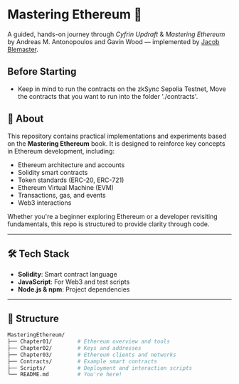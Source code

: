 # Mastering Ethereum 🚀

A guided, hands-on journey through *Cyfrin Updraft* & *Mastering Ethereum* by Andreas M. Antonopoulos and Gavin Wood — implemented by [Jacob Blemaster](https://github.com/j-ble).

## Before Starting
- Keep in mind to run the contracts on the zkSync Sepolia Testnet, Move the contracts that you want to run into the folder './contracts'.

## 📘 About

This repository contains practical implementations and experiments based on the **Mastering Ethereum** book. It is designed to reinforce key concepts in Ethereum development, including:

- Ethereum architecture and accounts
- Solidity smart contracts
- Token standards (ERC-20, ERC-721)
- Ethereum Virtual Machine (EVM)
- Transactions, gas, and events
- Web3 interactions

Whether you're a beginner exploring Ethereum or a developer revisiting fundamentals, this repo is structured to provide clarity through code.

---

## 🛠️ Tech Stack

- **Solidity**: Smart contract language
- **JavaScript**: For Web3 and test scripts
- **Node.js & npm**: Project dependencies

---

## 📂 Structure

```bash
MasteringEthereum/
├── Chapter01/        # Ethereum overview and tools
├── Chapter02/        # Keys and addresses
├── Chapter03/        # Ethereum clients and networks
├── Contracts/        # Example smart contracts
├── Scripts/          # Deployment and interaction scripts
└── README.md         # You're here!
